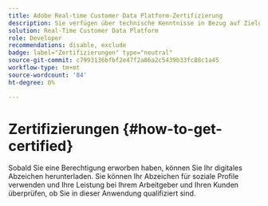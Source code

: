 ```yaml
---
title: Adobe Real-time Customer Data Platform-Zertifizierung
description: Sie verfügen über technische Kenntnisse in Bezug auf Zielgruppensegmentierung, Zielexporte und Aktivierung in Echtzeit für einheitliche Profile, die den Daten- und Datenschutzbestimmungen, Kundendatenplattformen (CDP) und Adobe Experience Platform-Kenntnissen entsprechen.
solution: Real-Time Customer Data Platform
role: Developer
recommendations: disable, exclude
badge: label="Zertifizierungen" type="neutral"
source-git-commit: c7993136bfbf2e47f2a86a2c5439b33fc88c1a45
workflow-type: tm+mt
source-wordcount: '84'
ht-degree: 0%

---
```


# Zertifizierungen {#how-to-get-certified}

Sobald Sie eine Berechtigung erworben haben, können Sie Ihr digitales Abzeichen herunterladen. Sie können Ihr Abzeichen für soziale Profile verwenden und Ihre Leistung bei Ihrem Arbeitgeber und Ihren Kunden überprüfen, ob Sie in dieser Anwendung qualifiziert sind.
